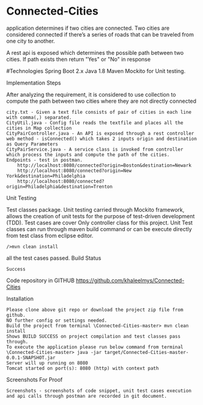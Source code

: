 # Connected-Cities
application determines if two cities are connected. Two cities are considered connected if there’s a series of roads that can be traveled from one city to another.

A rest api is exposed which determines the possible path between two cities. If path exists then return "Yes" or "No" in response

#Technologies
Spring Boot 2.x
Java 1.8
Maven
Mockito for Unit testing.

Implementation Steps

After analyzing the requirement, it is considered to use collection to compute the path between two cities where they are not directly connected

    city.txt - Given a text file consists of pair of cities in each line with comma(,) separated.
    CityUtil.java - Config file reads the textfile and places all the cities in Map collection 
    CityPairController.java - An API is exposed through a rest controller web method - isConnected() which takes 2 inputs origin and destination as Query Parameters
    CityPairService.java - A service class is invoked from controller which process the inputs and compute the path of the cities.
    Endpoints - test in postman.
        http://localhost:8080/connected?origin=Boston&destination=Newark
        http://localhost:8080/connected?origin=New York&destination=Philadelphia
        http://localhost:8080/connected?origin=Philadelphia&destination=Trenton

Unit Testing

Test classes package.
Unit testing carried through Mockito framework, allows the creation of unit tests for the purpose of test-driven development (TDD). Test cases are cover Only controller class for this project. Unit Test classes can run through maven build command or can be execute directly from test class from eclipse editor.

    />mvn clean install

all the test cases passed.
Build Status

    Success

Code repository in GITHUB
    https://github.com/khaleelmys/Connected-Cities

Installation

    Please clone above git repo or download the project zip file from github.
    NO further config or settings needed.
    Build the project from terminal \Connected-Cities-master> mvn clean install
    Shows BUILD SUCCESS on project compilation and test classes pass through.
    To execute the application please run below command from terminal \Connected-Cities-master> java -jar target/Connected-Cities-master-0.0.1-SNAPSHOT.jar
    Server will up running on 8080
    Tomcat started on port(s): 8080 (http) with context path
    
Screenshots For Proof

    Screenshots - screenshots of code snippet, unit test cases execution and api calls through postman are recorded in git document.

